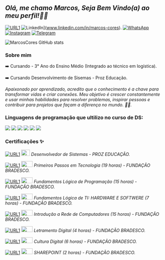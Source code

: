 ## _Olá, me chamo Marcos, Seja Bem Vindo(a) ao meu perfil!👋🏽_ 

[![URL1](https://img.shields.io/website-up-down-green-red/http/monip.org.svg)](https://marcoscores.github.io/)
![LinkedIn](https://img.shields.io/badge/linkedin-%230077B5.svg?style=for-the-badge&logo=linkedin&logoColor=white)](www.linkedin.com/in/marcos-cores).
[![WhatsApp](https://img.shields.io/badge/WhatsApp-25D366?style=for-the-badge&logo=whatsapp&logoColor=white)](https://wa.me/11972484618)
[![Instagram](https://img.shields.io/badge/Instagram-%23E4405F.svg?style=for-the-badge&logo=Instagram&logoColor=white)](https://www.instagram.com/m.viniix?igsh=MW44ZXBrbXJlNmppZA==)
[![Telegram](https://img.shields.io/badge/Telegram-2CA5E0?style=for-the-badge&logo=telegram&logoColor=white)](https://t.me/MarcosCores)


![MarcosCores GitHub stats](https://github-readme-stats.vercel.app/api?username=MarcosCores&show_icons=true&theme=dark)

###    Sobre mim
➡️ Cursando - 3° Ano do Ensino Médio (Integrado ao técnico em logística).

➡️ Cursando Desenvolvimento de Sisemas - Proz Educação.

_Apaixonado por aprendizado, acredito que o conhecimento é a chave para transformar vidas e criar conexões. Meu objetivo é crescer constantemente e usar minhas habilidades para resolver problemas, inspirar pessoas e contribuir para projetos que façam a diferença no mundo. 🚀✨._

### Linguagens de programação que ultilizo no curso de DS: 

<div>
    <img src = "https://img.shields.io/badge/HTML5-E34F26?style=for-the-badge&logo=html5&logoColor=white">
    <img src = "https://img.shields.io/badge/JavaScript-F7DF1E?style=for-the-badge&logo=javascript&logoColor=black">
    <img src = "https://img.shields.io/badge/Python-3776AB?style=for-the-badge&logo=python&logoColor=white">
    <img src = "https://img.shields.io/badge/Java-ED8B00?style=for-the-badge&logo=openjdk&logoColor=white"> 
    <img src = "https://img.shields.io/badge/Kotlin-0095D5?&style=for-the-badge&logo=kotlin&logoColor=white">
    <img src = "https://img.shields.io/badge/CSS-239120?&style=for-the-badge&logo=css3&logoColor=white">
</div>

### Certificações ✨
[![URL1](https://img.shields.io/website-up-down-green-red/http/monip.org.svg)]() <img src = "https://encrypted-tbn0.gstatic.com/images?q=tbn:ANd9GcRK6lo4wKaXbjgiHdGWBvYs75jVxLbwp5bELixlTTSiC_0-ezZyXyIEI8F3fk7OnfFe_Z4&usqp=CAU" width="28" height="20"> _Desenvolvedor de Sistemas -  PROZ EDUCAÇÃO._ 
    

[![URL1](https://img.shields.io/website-up-down-green-red/http/monip.org.svg)]() <img src = "https://grandesnomesdapropaganda.com.br/wp-content/uploads/2018/11/Bradesco.jpg"  width="37" height="19"> _Primeiros Passos em Tecnologia (19 horas) - FUNDAÇÃO BRADESCO._
    
[![URL1](https://img.shields.io/website-up-down-green-red/http/monip.org.svg)]() <img src = "https://grandesnomesdapropaganda.com.br/wp-content/uploads/2018/11/Bradesco.jpg"  width="37" height="19"> _Fundamentos Lógica de Programação (15 horas) -  FUNDAÇÃO BRADESCO._

[![URL1](https://img.shields.io/website-up-down-green-red/http/monip.org.svg)]() <img src = "https://grandesnomesdapropaganda.com.br/wp-content/uploads/2018/11/Bradesco.jpg"  width="37" height="19"> _Fundamentos Lógica de TI: HARDWARE E SOFTWERE (7 horas) -  FUNDAÇÃO BRADESCO._

[![URL1](https://img.shields.io/website-up-down-green-red/http/monip.org.svg)]() <img src = "https://grandesnomesdapropaganda.com.br/wp-content/uploads/2018/11/Bradesco.jpg"  width="37" height="19"> _Introdução a Rede de Computadores (15 horas) -  FUNDAÇÃO BRADESCO._

[![URL1](https://img.shields.io/website-up-down-green-red/http/monip.org.svg)]() <img src = "https://grandesnomesdapropaganda.com.br/wp-content/uploads/2018/11/Bradesco.jpg"  width="37" height="19"> _Letramento Digital (4 horas) -  FUNDAÇÃO BRADESCO._

[![URL1](https://img.shields.io/website-up-down-green-red/http/monip.org.svg)]() <img src = "https://grandesnomesdapropaganda.com.br/wp-content/uploads/2018/11/Bradesco.jpg"  width="37" height="19"> _Cultura Digital (6 horas) -  FUNDAÇÃO BRADESCO._

[![URL1](https://img.shields.io/website-up-down-green-red/http/monip.org.svg)]() <img src = "https://grandesnomesdapropaganda.com.br/wp-content/uploads/2018/11/Bradesco.jpg"  width="37" height="19"> _SHAREPOINT (2 horas) -  FUNDAÇÃO BRADESCO._
